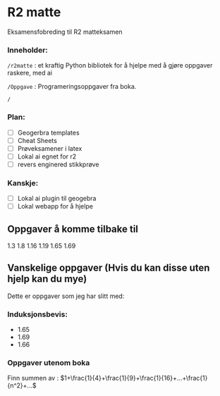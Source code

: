 # R2 matte

Eksamensfobreding til R2 matteksamen

### Inneholder:

`/r2matte` : et kraftig Python bibliotek for å hjelpe med å gjøre oppgaver raskere, med ai

`/Oppgave` : Programeringsoppgaver fra boka.

`/`

### Plan:

- [ ] Geogerbra templates
- [ ] Cheat Sheets
- [ ] Prøveksamener i latex
- [ ] Lokal ai egnet for r2
- [ ] revers enginered stikkprøve

### Kanskje:

- [ ] Lokal ai plugin til geogebra
- [ ] Lokal webapp for å hjelpe

## Oppgaver å komme tilbake til

1.3
1.8
1.16
1.19
1.65
1.69

## Vanskelige oppgaver (Hvis du kan disse uten hjelp kan du mye)

Dette er oppgaver som jeg har slitt med:

### Induksjonsbevis:

- 1.65
- 1.69
- 1.66

### Oppgaver utenom boka

Finn summen av : $1+\frac{1}{4}+\frac{1}{9}+\frac{1}{16}+...+\frac{1}{n^2}+...$
